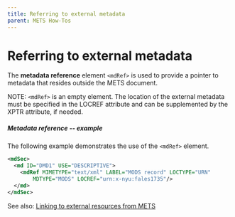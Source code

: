 ```yaml
---
title: Referring to external metadata
parent: METS How-Tos
---
```

# Referring to external metadata

The **metadata reference** element `<mdRef>` is used to provide a pointer to metadata that resides outside the METS document.

NOTE: `<mdRef>` is an empty element. The location of the external metadata must be specified in the LOCREF attribute and can be supplemented by the XPTR attribute, if needed.

##### Metadata reference -- example

The following example demonstrates the use of the `<mdRef>` element.

```xml
<mdSec>
  <md ID="DMD1" USE="DESCRIPTIVE">
    <mdRef MIMETYPE="text/xml" LABEL="MODS record" LOCTYPE="URN"
        MDTYPE="MODS" LOCREF="urn:x-nyu:fales1735"/>
  </md>
</mdSec>
```

See also: [Linking to external resources from METS](locref.md)
